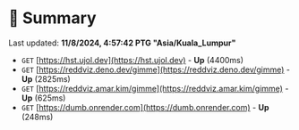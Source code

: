 # 📖 Summary
Last updated: **11/8/2024, 4:57:42 PTG "Asia/Kuala_Lumpur"**

- `GET` [https://hst.ujol.dev](https://hst.ujol.dev) - **Up** (4400ms)
- `GET` [https://reddviz.deno.dev/gimme](https://reddviz.deno.dev/gimme) - **Up** (2825ms)
- `GET` [https://reddviz.amar.kim/gimme](https://reddviz.amar.kim/gimme) - **Up** (625ms)
- `GET` [https://dumb.onrender.com](https://dumb.onrender.com) - **Up** (248ms)
